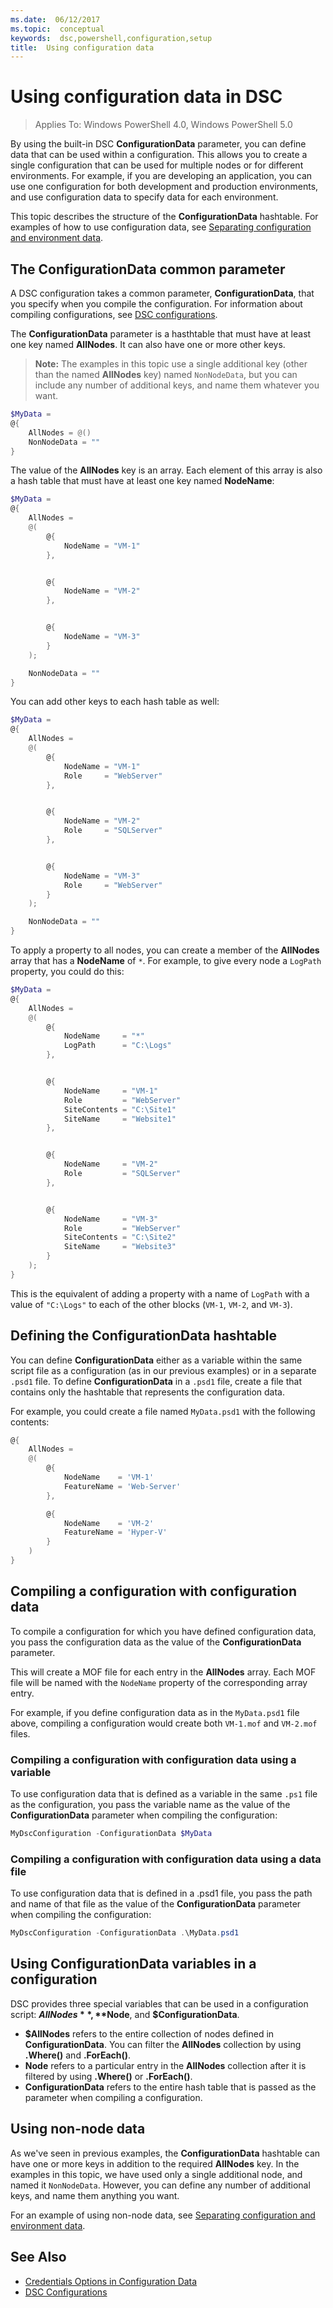```yaml
---
ms.date:  06/12/2017
ms.topic:  conceptual
keywords:  dsc,powershell,configuration,setup
title:  Using configuration data
---
```


# Using configuration data in DSC

>Applies To: Windows PowerShell 4.0, Windows PowerShell 5.0

By using the built-in DSC **ConfigurationData** parameter, you can define data that can be used within a configuration.
This allows you to create a single configuration that can be used for multiple nodes or for different environments.
For example, if you are developing an application, you can use one configuration for both development and production environments,
and use configuration data to specify data for each environment.

This topic describes the structure of the **ConfigurationData** hashtable.
For examples of how to use configuration data, see [Separating configuration and environment data](separatingEnvData.md).

## The ConfigurationData common parameter

A DSC configuration takes a common parameter, **ConfigurationData**, that you specify when you compile the configuration.
For information about compiling configurations,
see [DSC configurations](configurations.md).

The **ConfigurationData** parameter is a hasthtable that must have at least one key named **AllNodes**.
It can also have one or more other keys.

>**Note:** The examples in this topic use a single additional key (other than the named **AllNodes** key) named `NonNodeData`,
>but you can include any number of additional keys, and name them whatever you want.

```powershell
$MyData =
@{
    AllNodes = @()
    NonNodeData = ""
}
```

The value of the **AllNodes** key is an array. Each element of this array is also a hash table that must have at least one key named **NodeName**:

```powershell
$MyData =
@{
    AllNodes =
    @(
        @{
            NodeName = "VM-1"
        },


        @{
            NodeName = "VM-2"
        },


        @{
            NodeName = "VM-3"
        }
    );

    NonNodeData = ""
}
```

You can add other keys to each hash table as well:

```powershell
$MyData =
@{
    AllNodes =
    @(
        @{
            NodeName = "VM-1"
            Role     = "WebServer"
        },


        @{
            NodeName = "VM-2"
            Role     = "SQLServer"
        },


        @{
            NodeName = "VM-3"
            Role     = "WebServer"
        }
    );

    NonNodeData = ""
}
```

To apply a property to all nodes, you can create a member of the **AllNodes** array that has a **NodeName** of `*`.
For example, to give every node a `LogPath` property, you could do this:

```powershell
$MyData =
@{
    AllNodes =
    @(
        @{
            NodeName     = "*"
            LogPath      = "C:\Logs"
        },


        @{
            NodeName     = "VM-1"
            Role         = "WebServer"
            SiteContents = "C:\Site1"
            SiteName     = "Website1"
        },


        @{
            NodeName     = "VM-2"
            Role         = "SQLServer"
        },


        @{
            NodeName     = "VM-3"
            Role         = "WebServer"
            SiteContents = "C:\Site2"
            SiteName     = "Website3"
        }
    );
}
```

This is the equivalent of adding a property with a name of `LogPath` with a value of `"C:\Logs"` to each of the other blocks (`VM-1`, `VM-2`, and `VM-3`).

## Defining the ConfigurationData hashtable

You can define **ConfigurationData** either as a variable within the same script file as a configuration (as in our previous examples) or in a separate `.psd1` file.
To define **ConfigurationData** in a `.psd1` file, create a file that contains only the hashtable that represents the configuration data.

For example, you could create a file named `MyData.psd1` with the following contents:

```powershell
@{
    AllNodes =
    @(
        @{
            NodeName    = 'VM-1'
            FeatureName = 'Web-Server'
        },

        @{
            NodeName    = 'VM-2'
            FeatureName = 'Hyper-V'
        }
    )
}
```

## Compiling a configuration with configuration data

To compile a configuration for which you have defined configuration data, you pass the configuration data as the value of the **ConfigurationData** parameter.

This will create a MOF file for each entry in the **AllNodes** array.
Each MOF file will be named with the `NodeName` property of the corresponding array entry.

For example, if you define configuration data as in the `MyData.psd1` file above,
compiling a configuration would create both `VM-1.mof` and `VM-2.mof` files.

### Compiling a configuration with configuration data using a variable

To use configuration data that is defined as a variable in the same `.ps1` file as the configuration,
you pass the variable name as the value of the **ConfigurationData** parameter when compiling the configuration:

```powershell
MyDscConfiguration -ConfigurationData $MyData
```

### Compiling a configuration with configuration data using a data file

To use configuration data that is defined in a .psd1 file,
you pass the path and name of that file as the value of the **ConfigurationData** parameter when compiling the configuration:

```powershell
MyDscConfiguration -ConfigurationData .\MyData.psd1
```

## Using ConfigurationData variables in a configuration

DSC provides three special variables that can be used in a configuration script: **$AllNodes**, **$Node**, and **$ConfigurationData**.

- **$AllNodes** refers to the entire collection of nodes defined in **ConfigurationData**. You can filter the **AllNodes** collection by using **.Where()** and **.ForEach()**.
- **Node** refers to a particular entry in the **AllNodes** collection after it is filtered by using **.Where()** or **.ForEach()**.
- **ConfigurationData** refers to the entire hash table that is passed as the parameter when compiling a configuration.

## Using non-node data

As we've seen in previous examples, the **ConfigurationData** hashtable can have one or more keys in addition to the required **AllNodes** key.
In the examples in this topic, we have used only a single additional node, and named it `NonNodeData`.
However, you can define any number of additional keys, and name them anything you want.

For an example of using non-node data, see [Separating configuration and environment data](separatingEnvData.md).

## See Also
- [Credentials Options in Configuration Data](configDataCredentials.md)
- [DSC Configurations](configurations.md)